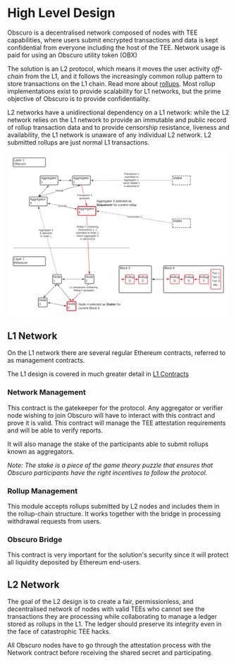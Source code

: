 # High Level Design
Obscuro is a decentralised network composed of nodes with TEE capabilities, where users submit encrypted transactions and data is kept confidential from everyone including the host of the TEE. Network usage is paid for using an Obscuro utility token (OBX)

The solution is an L2 protocol, which means it moves the user activity _off-chain_ from the L1, and it follows the increasingly common rollup pattern to store transactions on the L1 chain. Read more about [rollups](https://vitalik.ca/general/2021/01/05/rollup.html). Most rollup implementations exist to provide scalability for L1 networks, but the prime objective of Obscuro is to provide confidentiality.

L2 networks have a unidirectional dependency on a L1 network: while the L2 network relies on the L1 network to provide an immutable and public record of rollup transaction data and to provide censorship resistance, liveness and availability, the L1 network is unaware of any individual L2 network. L2 submitted rollups are just normal L1 transactions.

![L1-L2 Interaction](./images/l1-l2-interaction.png)

## L1 Network
On the L1 network there are several regular Ethereum contracts, referred to as management contracts.

The L1 design is covered in much greater detail in [L1 Contracts](./detailed-design#l1-contracts)

### Network Management
This contract is the gatekeeper for the protocol. Any aggregator or verifier node wishing to join Obscuro will have to interact with this contract and prove it is valid. This contract will manage the TEE attestation requirements and will be able to verify reports.

It will also manage the stake of the participants able to submit rollups known as aggregators.

_Note: The stake is a piece of the game theory puzzle that ensures that Obscuro participants have the right incentives to follow the protocol._

### Rollup Management
This module accepts rollups submitted by L2 nodes and includes them in the rollup-chain structure. It works together with the bridge in processing withdrawal requests from users.

### Obscuro Bridge
This contract is very important for the solution's security since it will protect all liquidity deposited by Ethereum end-users.

## L2 Network
The goal of the L2 design is to create a fair, permissionless, and decentralised network of nodes with valid TEEs who cannot see the transactions they are processing while collaborating to manage a ledger stored as rollups in the L1. The ledger should preserve its integrity even in the face of catastrophic TEE hacks.

All Obscuro nodes have to go through the attestation process with the Network contract before receiving the shared secret and participating.